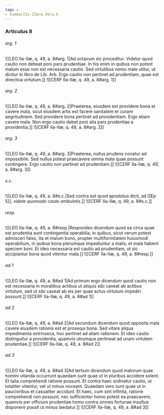 ```yaml
---
tags : 
- Summa/IIa-IIæ/q.49/a.8
---
```


### Articulus 8

###### arg. 1
![[LEO IIa-IIæ, q. 49, a. 8#arg. 1|Ad octavum sic proceditur. Videtur quod cautio non debeat poni pars prudentiae. In his enim in quibus non potest malum esse non est necessaria cautio. Sed virtutibus nemo male utitur, ut dicitur in libro de Lib. Arb. Ergo cautio non pertinet ad prudentiam, quae est directiva virtutum.]]
![[CERF IIa-IIæ, q. 49, a. 8#arg. 1]]

###### arg. 2
![[LEO IIa-IIæ, q. 49, a. 8#arg. 2|Praeterea, eiusdem est providere bona et cavere mala, sicut eiusdem artis est facere sanitatem et curare aegritudinem. Sed providere bona pertinet ad providentiam. Ergo etiam cavere mala. Non ergo cautio debet poni alia pars prudentiae a providentia.]]
![[CERF IIa-IIæ, q. 49, a. 8#arg. 2]]

###### arg. 3
![[LEO IIa-IIæ, q. 49, a. 8#arg. 3|Praeterea, nullus prudens conatur ad impossibile. Sed nullus potest praecavere omnia mala quae possunt contingere. Ergo cautio non pertinet ad prudentiam.]]
![[CERF IIa-IIæ, q. 49, a. 8#arg. 3]]

###### s.c.
![[LEO IIa-IIæ, q. 49, a. 8#s.c.|Sed contra est quod apostolus dicit, ad [[Ep 5]], *videte quomodo caute ambuletis*.]]
![[CERF IIa-IIæ, q. 49, a. 8#s.c.]]

###### resp.
![[LEO IIa-IIæ, q. 49, a. 8#resp.|Respondeo dicendum quod ea circa quae est prudentia sunt contingentia operabilia, in quibus, sicut verum potest admisceri falso, ita et malum bono, propter multiformitatem huiusmodi operabilium, in quibus bona plerumque impediuntur a malis, et mala habent speciem boni. Et ideo necessaria est cautio ad prudentiam, ut sic accipiantur bona quod vitentur mala.]]
![[CERF IIa-IIæ, q. 49, a. 8#resp.]]

###### ad 1
![[LEO IIa-IIæ, q. 49, a. 8#ad 1|Ad primum ergo dicendum quod cautio non est necessaria in moralibus actibus ut aliquis sibi caveat ab actibus virtutum, sed ut sibi caveat ab eis per quae actus virtutum impediri possunt.]]
![[CERF IIa-IIæ, q. 49, a. 8#ad 1]]

###### ad 2
![[LEO IIa-IIæ, q. 49, a. 8#ad 2|Ad secundum dicendum quod opposita mala cavere eiusdem rationis est et prosequi bona. Sed vitare aliqua impedimenta extrinseca, hoc pertinet ad aliam rationem. Et ideo cautio distinguitur a providentia, quamvis utrumque pertineat ad unam virtutem prudentiae.]]
![[CERF IIa-IIæ, q. 49, a. 8#ad 2]]

###### ad 3
![[LEO IIa-IIæ, q. 49, a. 8#ad 3|Ad tertium dicendum quod malorum quae homini vitanda occurrunt quaedam sunt quae ut in pluribus accidere solent. Et talia comprehendi ratione possunt. Et contra haec ordinatur cautio, ut totaliter vitentur, vel ut minus noceant. Quaedam vero sunt quae ut in paucioribus et casualiter accidunt. Et haec, cum sint infinita, ratione comprehendi non possunt, nec sufficienter homo potest ea praecavere, quamvis per officium prudentiae homo contra omnes fortunae insultus disponere possit ut minus laedatur.]]
![[CERF IIa-IIæ, q. 49, a. 8#ad 3]]

